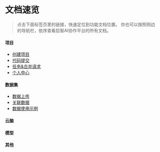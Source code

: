 # 文档速览

> 点击下面标签页里的链接，快速定位到功能文档位置。
> 你也可以按照侧边的导航栏，依序查看启智AI协作平台的所有文档。

<!-- tabs:start -->

#### **项目**

- [创建项目](repo/create.md)
- [代码提交](repo/code.md)
- [任务&合并请求](repo/pr.md)
- [个人中心](repo/center.md)

#### **数据集**

- [数据上传](dataset/upload.md)
- [关联数据](dataset/link.md)
- [数据使用示例](dataset/usage.md)

#### **云脑**


#### **模型**


#### **其他**


<!-- tabs:end -->